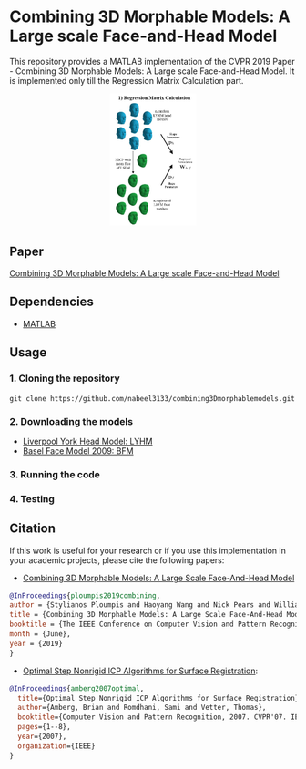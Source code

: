 # Combining 3D Morphable Models: A Large scale Face-and-Head Model
This repository provides a MATLAB implementation of the CVPR 2019 Paper - Combining 3D Morphable Models: A Large scale Face-and-Head Model. It is implemented only till the Regression Matrix Calculation part.
<p align="center"><img width="30%" height="30%" src="images/main.jpg" /></p>

## Paper
[Combining 3D Morphable Models: A Large scale Face-and-Head Model](https://arxiv.org/abs/1903.03785)

## Dependencies
* [MATLAB](https://www.mathworks.com/downloads/)

## Usage
### 1. Cloning the repository
```
git clone https://github.com/nabeel3133/combining3Dmorphablemodels.git
```

### 2. Downloading the models
- [Liverpool York Head Model: LYHM](https://www-users.cs.york.ac.uk/~nep/research/LYHM/)
- [Basel Face Model 2009: BFM](https://faces.dmi.unibas.ch/bfm/index.php?nav=1-1-0&id=details)

### 3. Running the code


### 4. Testing


## Citation
If this work is useful for your research or if you use this implementation in your academic projects, please cite the following papers:
- [Combining 3D Morphable Models: A Large Scale Face-And-Head Model](https://arxiv.org/abs/1903.03785)
```bibtex
@InProceedings{ploumpis2019combining,
author = {Stylianos Ploumpis and Haoyang Wang and Nick Pears and William A. P. Smith and Stefanos Zafeiriou},
title = {Combining 3D Morphable Models: A Large Scale Face-And-Head Model},
booktitle = {The IEEE Conference on Computer Vision and Pattern Recognition (CVPR)},
month = {June},
year = {2019}
}
```

- [Optimal Step Nonrigid ICP Algorithms for Surface Registration](https://gravis.dmi.unibas.ch/publications/2007/CVPR07_Amberg.pdf):
```bibtex
@InProceedings{amberg2007optimal,
  title={Optimal Step Nonrigid ICP Algorithms for Surface Registration},
  author={Amberg, Brian and Romdhani, Sami and Vetter, Thomas},
  booktitle={Computer Vision and Pattern Recognition, 2007. CVPR'07. IEEE Conference on},
  pages={1--8},
  year={2007},
  organization={IEEE}
}
```
